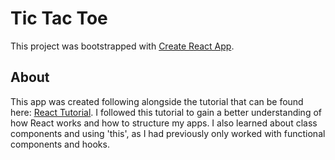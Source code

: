 # Tic Tac Toe

This project was bootstrapped with [Create React App](https://github.com/facebook/create-react-app).

## About

This app was created following alongside the tutorial that can be found here: [React Tutorial](https://reactjs.org/tutorial/tutorial.html).
I followed this tutorial to gain a better understanding of how React works and how to structure my apps.
I also learned about class components and using 'this', as I had previously only worked with functional components and hooks.
